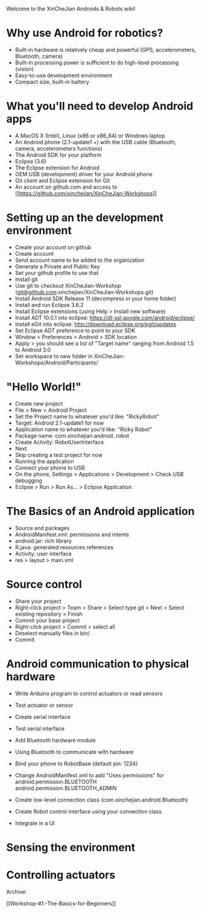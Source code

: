Welcome to the XinCheJian Androids & Robots wiki!

# Why use Android for robotics?

* Built-in hardware is relatively cheap and powerful (GPS, accelerometers, Bluetooth, camera)
* Built-in processing power is sufficient to do high-level processing (vision)
* Easy-to-use development environment
* Compact size, built-in battery
 
# What you'll need to develop Android apps

* A MacOS X (Intel), Linux (x86 or x86_64) or Windows laptop
* An Android phone (2.1-update1 +) with the USB cable (Bluetooth, camera, accelerometers functions)
* The Android SDK for your platform
* Eclipse (3.6)
* The Eclipse extension for Android
* OEM USB (development) driver for your Android phone
* Git client and Eclipse extension for Git
* An account on github.com and access to [[https://github.com/xinchejian/XinCheJian-Workshops]]

# Setting up an the development environment

* Create your account on github
 * Create account
 * Send account name to be added to the organization
 * Generate a Private and Public Key
 * Set your github profile to use that
* Install git
 * Use git to checkout XinCheJian-Workshop (git@github.com:xinchejian/XinCheJian-Workshops.git)
* Install Android SDK Release 11 (decompress in your home folder)
* Install and run Eclipse 3.6.2
* Install Eclipse extensions (using Help > Install new software)
 * Install ADT 10.0.1 into eclipse: https://dl-ssl.google.com/android/eclipse/
 * Install eGit into eclipse: http://download.eclipse.org/egit/updates
* Set Eclipse ADT preference to point to your SDK
 * Window > Preferences > Android > SDK location
 * Apply > you should see a list of "Target name" ranging from Android 1.5 to Android 3.0
* Set workspace to new folder in XinCheJian-Workshops/Android/Participants/<your github username>

# "Hello World!"

* Create new project 
 * File > New > Android Project 
 * Set the Project name to whatever you'd like: "RickyRobot"
 * Target: Android 2.1-update1 for now
 * Application name to whatever you'd like: "Ricky Robot"
 * Package name: com.xinchejian.android.<your github username>.robot
 * Create Activity: RobotUserInterface
 * Next
 * Skip creating a test project for now
* Running the application
 * Connect your phone to USB
 * On the phone, Settings > Applications > Development > Check USB debugging
 * Eclipse > Run > Run As... > Eclipse Application

# The Basics of an Android application

* Source and packages
* AndroidManifest.xml: permissions and intents
* android.jar: rich library
* R.java: generated resources references
* Activity: user interface
* res > layout > main.xml

# Source control

* Share your project
 * Right-click project  > Team > Share > Select type git > Next > Select existing repository > Finish
* Commit your base project 
 * Right-click project > Commit > select all
 * Deselect manually files in bin/
 * Commit

# Android communication to physical hardware

* Write Arduino program to control actuators or read sensors
 * Test actuator or sensor
 * Create serial interface
 * Test serial interface
 * Add Bluetooth hardware module

* Using Bluetooth to communicate with hardware
 * Bind your phone to RobotBase (default pin: 1234)
 * Change AndroidManifest.xml to add "Uses permissions" for android.permission.BLUETOOTH android.permission.BLUETOOTH_ADMIN
 * Create low-level connection class (com.xinchejian.android.Bluetooth)
 * Create Robot control interface using your connection class
 * Integrate in a UI

# Sensing the environment

# Controlling actuators

Archive:

[[Workshop-#1:-The-Basics-for-Beginners]]